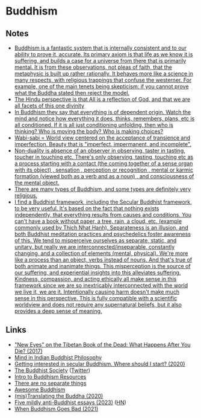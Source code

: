 # Buddhism

## Notes

- [Buddhism is a fantastic system that is internally consistent and to our ability to prove it, accurate. Its primary axiom is that life as we know it is suffering, and builds a case for a universe from there that is primarily mental. It is from these observations, not pleas of faith, that the metaphysic is built up rather rationally. It behaves more like a science in many respects, with religious trappings that confuse the westerner. For example, one of the main tenets being skepticism: if you cannot prove what the Buddha stated then reject the model.](https://www.reddit.com/r/RationalPsychonaut/comments/7uefxp/trying_to_find_a_rational_metaphysical_perspective/)
- [The Hindu perspective is that All is a reflection of God, and that we are all facets of this one divinity](https://www.reddit.com/r/entheogens/comments/7oyz6i/where_is_god_in_the_entheogenic_movement_james/)
- [In Buddhism they say that everything is of dependent origin. Watch the mind and notice how everything it does, thinks, remembers, plans, etc is all conditioned. If it is all just conditioning unfolding, then who is thinking? Who is moving the body? Who is making choices?](https://www.reddit.com/r/Meditation/comments/55y5p3/has_anyone_here_ever_reached_enlightenment/)
- [Wabi-sabi = World view centered on the acceptance of transience and imperfection. Beauty that is "imperfect, impermanent, and incomplete".](https://en.wikipedia.org/wiki/Wabi-sabi)
- [Non-duality is absence of an observer in observing, taster in tasting, toucher in touching etc. There's only observing, tasting, touching etc as a process starting with a contact (the coming together of a sense organ with its object) , sensation , perception or recognition , mental or karmic formation (viewed both as a verb and as a noun) , and consciousness of the mental object.](https://www.reddit.com/r/secularbuddhism/comments/n0rvff/what_is_the_relationship_between_nonduality_and/)
- [There are many types of Buddhism, and some types are definitely very religious.](https://news.ycombinator.com/item?id=27892935)
- [I find a Buddhist framework, including the Secular Buddhist framework, to be very useful. It's based on the fact that nothing exists independently, that everything results from causes and conditions. You can't have a book without paper, a tree, rain, a cloud, etc. (example commonly used by Thich Nhat Hanh). Separateness is an illusion, and both Buddhist meditation practices and psychedelics foster awareness of this. We tend to misperceive ourselves as separate, static, and unitary, but really we are interconnected/inseparable, constantly changing, and a collection of elements (mental, physical). We're more like a process than an object, verbs instead of nouns. And that's true of both animate and inanimate things. This misperception is the source of our suffering, and experiential insights into this alleviates suffering. Kindness, compassion, and acting ethically all make sense in this framework since we are so inextricably interconnected with the world we live it, we are it. Intentionally causing harm doesn't make much sense in this perspective. This is fully compatible with a scientific worldview and does not require any supernatural beliefs, but it also provides a deep sense of meaning.](https://www.reddit.com/r/RationalPsychonaut/comments/pkr0kz/existential_questions_after_a_trip/)

## Links

- ["New Eyes" on the Tibetan Book of the Dead: What Happens After You Die? (2017)](https://www.youtube.com/watch?v=hBl5v2WGqrI)
- [Mind in Indian Buddhist Philosophy](https://plato.stanford.edu/entries/mind-indian-buddhism/)
- [Getting interested in secular Buddhism. Where should I start? (2020)](https://www.reddit.com/r/secularbuddhism/comments/gsidjf/getting_interested_in_secular_buddhism_where/)
- [The Buddhist Society](https://www.thebuddhistsociety.org/) ([Twitter](https://twitter.com/buddhistsociety))
- [Intro to Buddhism Resources](https://www.reddit.com/r/RationalPsychonaut/comments/pkr0kz/existential_questions_after_a_trip/hc7xlwa/)
- [There are no separate things](https://www.reddit.com/r/RationalPsychonaut/comments/pw3f83/there_are_no_separate_things_struggling_to/)
- [Awesome Buddhism](https://github.com/sirredbeard/Awesome-Buddhism)
- [(mis)Translating the Buddha (2020)](http://neuroticgradientdescent.blogspot.com/2020/01/mistranslating-buddha.html)
- [Five mildly anti-Buddhist essays (2023)](https://sashachapin.substack.com/p/five-mildly-anti-buddhist-essays) ([HN](https://news.ycombinator.com/item?id=34282033))
- [When Buddhism Goes Bad (2021)](https://danlawton.substack.com/p/when-buddhism-goes-bad)
